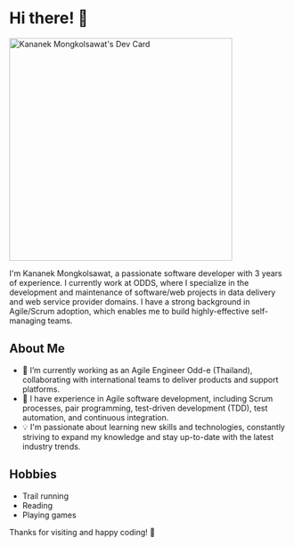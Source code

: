 # Hi there! 👋

<a href="https://app.daily.dev/topkananek"><img src="https://api.daily.dev/devcards/c2293b08fbf845f68139c2b87f17a42b.png?r=47s" width="400" alt="Kananek Mongkolsawat's Dev Card"/></a>

I'm Kananek Mongkolsawat, a passionate software developer with 3 years of experience. I currently work at ODDS, where I specialize in the development and maintenance of software/web projects in data delivery and web service provider domains. I have a strong background in Agile/Scrum adoption, which enables me to build highly-effective self-managing teams.

## About Me

- 🔭 I’m currently working as an Agile Engineer Odd-e (Thailand), collaborating with international teams to deliver products and support platforms.
- 🌱 I have experience in Agile software development, including Scrum processes, pair programming, test-driven development (TDD), test automation, and continuous integration.
- 💡 I'm passionate about learning new skills and technologies, constantly striving to expand my knowledge and stay up-to-date with the latest industry trends.

## Hobbies
- Trail running
- Reading
- Playing games

<!-- Feel free to connect with me on [LinkedIn](https://www.linkedin.com/in/your-linkedin-profile) and [Twitter](https://twitter.com/your-twitter-profile). You can also find more information on my [personal website/blog](https://www.your-website.com). -->

Thanks for visiting and happy coding! 🚀
